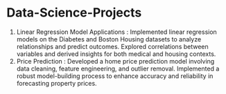 # Data-Science-Projects
1) Linear Regression Model Applications : Implemented linear regression models on the Diabetes and Boston Housing datasets to analyze relationships and predict outcomes. Explored correlations between variables and derived insights for both medical and housing contexts.
2) Price Prediction : Developed a home price prediction model involving data cleaning, feature engineering, and outlier removal. Implemented a robust model-building process to enhance accuracy and reliability in forecasting property prices.
